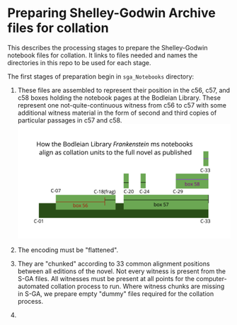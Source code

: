 # Preparing Shelley-Godwin Archive files for collation

This describes the processing stages to prepare the Shelley-Godwin notebook files for collation. It links to files needed and names the directories in this repo to be used for each stage. 

The first stages of preparation begin in `sga_Notebooks` directory: 

1.  These files are assembled to represent their position in the c56, c57, and c58 boxes holding the notebook pages at the Bodleian Library. These represent one not-quite-continuous witness from c56 to c57 with some additional witness material in the form of second and third copies of particular passages in c57 and c58. 
![How the Bodleian Library Frankenstein ms notebooks  align as collation units with the full novel as published](SGA-collAlignOverview.png)

1. The encoding must be "flattened". 

1. They are "chunked" according to 33 common alignment positions between all editions of the novel. Not every witness is present from the S-GA files. All witnesses must be present at all points for the computer-automated collation process to run. Where witness chunks are missing in S-GA, we prepare empty "dummy" files required for the collation process. 

1. 



